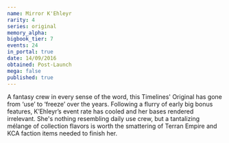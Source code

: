 ```yaml
---
name: Mirror K'Ehleyr
rarity: 4
series: original
memory_alpha:
bigbook_tier: 7
events: 24
in_portal: true
date: 14/09/2016
obtained: Post-Launch
mega: false
published: true
---
```


A fantasy crew in every sense of the word, this Timelines' Original has gone from ‘use’ to ‘freeze’ over the years. Following a flurry of early big bonus features, K’Ehleyr’s event rate has cooled and her bases rendered irrelevant. She's nothing resembling daily use crew, but a tantalizing mélange of collection flavors is worth the smattering of Terran Empire and KCA faction items needed to finish her.
